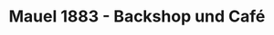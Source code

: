 ---
title: "Mauel 1883 - Backshop und Café"
url: /rheinbach/mauel-1883-backshop-und-cafe/
shop: Bäckerei
---
